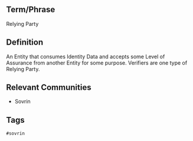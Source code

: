 ## Term/Phrase
Relying Party

## Definition
An Entity that consumes Identity Data and accepts some Level of Assurance from another Entity for some purpose. Verifiers are one type of Relying Party.

## Relevant Communities
* Sovrin

## Tags
```
#sovrin
```
